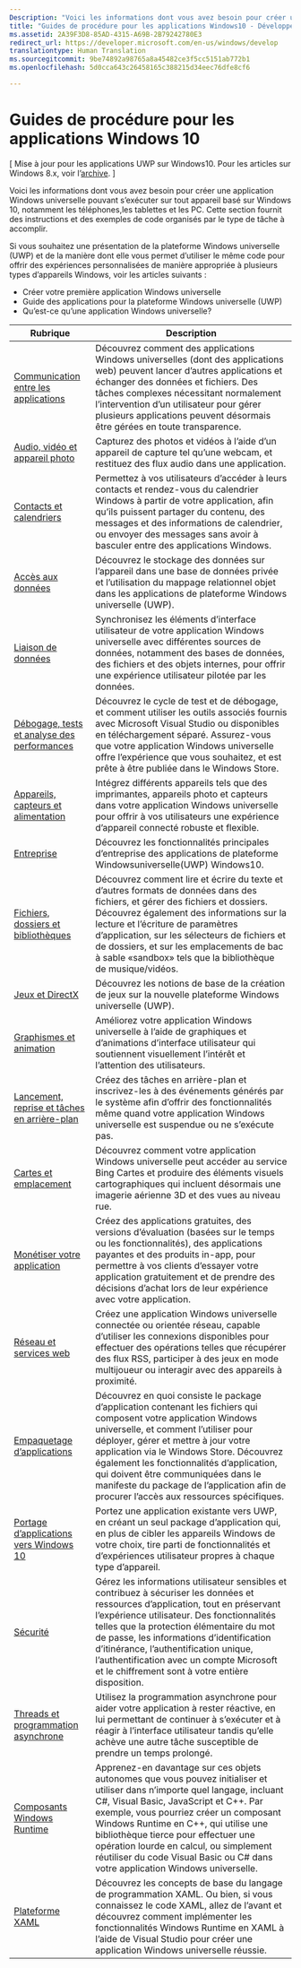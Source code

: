 ```yaml
---
Description: "Voici les informations dont vous avez besoin pour créer une application UWP pouvant s’exécuter sur tout appareil basé sur Windows 10, notamment les téléphones,les tablettes et les PC."
title: "Guides de procédure pour les applications Windows10 - Développement d’applicationsWindows"
ms.assetid: 2A39F3D8-85AD-4315-A69B-2B79242780E3
redirect_url: https://developer.microsoft.com/en-us/windows/develop
translationtype: Human Translation
ms.sourcegitcommit: 9be74892a98765a8a45482ce3f5cc5151ab772b1
ms.openlocfilehash: 5d0cca643c26458165c388215d34eec76dfe8cf6

---
```



# Guides de procédure pour les applications Windows 10

\[ Mise à jour pour les applications UWP sur Windows10. Pour les articles sur Windows 8.x, voir l’[archive](http://go.microsoft.com/fwlink/p/?linkid=619132). \]

Voici les informations dont vous avez besoin pour créer une application Windows universelle pouvant s’exécuter sur tout appareil basé sur Windows 10, notamment les téléphones,les tablettes et les PC. Cette section fournit des instructions et des exemples de code organisés par le type de tâche à accomplir.

Si vous souhaitez une présentation de la plateforme Windows universelle (UWP) et de la manière dont elle vous permet d’utiliser le même code pour offrir des expériences personnalisées de manière appropriée à plusieurs types d’appareils Windows, voir les articles suivants :

-   Créer votre première application Windows universelle
-   Guide des applications pour la plateforme Windows universelle (UWP)
-   Qu’est-ce qu’une application Windows universelle?

| Rubrique | Description |
|-------|-------------|
| [Communication entre les applications](app-to-app/index.md) | Découvrez comment des applications Windows universelles (dont des applications web) peuvent lancer d’autres applications et échanger des données et fichiers. Des tâches complexes nécessitant normalement l’intervention d’un utilisateur pour gérer plusieurs applications peuvent désormais être gérées en toute transparence. |
| [Audio, vidéo et appareil photo](audio-video-camera/index.md) | Capturez des photos et vidéos à l’aide d’un appareil de capture tel qu’une webcam, et restituez des flux audio dans une application. |
| [Contacts et calendriers](contacts-and-calendar/index.md) | Permettez à vos utilisateurs d’accéder à leurs contacts et rendez-vous du calendrier Windows à partir de votre application, afin qu’ils puissent partager du contenu, des messages et des informations de calendrier, ou envoyer des messages sans avoir à basculer entre des applications Windows.|
| [Accès aux données](data-access/index.md) | Découvrez le stockage des données sur l’appareil dans une base de données privée et l’utilisation du mappage relationnel objet dans les applications de plateforme Windows universelle (UWP). |
| [Liaison de données](data-binding/index.md) | Synchronisez les éléments d’interface utilisateur de votre application Windows universelle avec différentes sources de données, notamment des bases de données, des fichiers et des objets internes, pour offrir une expérience utilisateur pilotée par les données. |
| [Débogage, tests et analyse des performances](debug-test-perf/index.md) | Découvrez le cycle de test et de débogage, et comment utiliser les outils associés fournis avec Microsoft Visual Studio ou disponibles en téléchargement séparé. Assurez-vous que votre application Windows universelle offre l’expérience que vous souhaitez, et est prête à être publiée dans le Windows Store. |
| [Appareils, capteurs et alimentation](devices-sensors\index.md) | Intégrez différents appareils tels que des imprimantes, appareils photo et capteurs dans votre application Windows universelle pour offrir à vos utilisateurs une expérience d’appareil connecté robuste et flexible. | 
| [Entreprise](enterprise/index.md) | Découvrez les fonctionnalités principales d’entreprise des applications de plateforme Windowsuniverselle(UWP) Windows10. |
| [Fichiers, dossiers et bibliothèques](files/index.md) | Découvrez comment lire et écrire du texte et d’autres formats de données dans des fichiers, et gérer des fichiers et dossiers. Découvrez également des informations sur la lecture et l’écriture de paramètres d’application, sur les sélecteurs de fichiers et de dossiers, et sur les emplacements de bac à sable «sandbox» tels que la bibliothèque de musique/vidéos. |
| [Jeux et DirectX](https://msdn.microsoft.com/en-us/library/windows/apps/mt228375.aspx) | Découvrez les notions de base de la création de jeux sur la nouvelle plateforme Windows universelle (UWP). |
| [Graphismes et animation](graphics/index.md) | Améliorez votre application Windows universelle à l’aide de graphiques et d’animations d’interface utilisateur qui soutiennent visuellement l’intérêt et l’attention des utilisateurs. |
| [Lancement, reprise et tâches en arrière-plan](launch-resume/index.md) | Créez des tâches en arrière-plan et inscrivez-les à des événements générés par le système afin d’offrir des fonctionnalités même quand votre application Windows universelle est suspendue ou ne s’exécute pas. |
| [Cartes et emplacement](maps-and-location/index.md) | Découvrez comment votre application Windows universelle peut accéder au service Bing Cartes et produire des éléments visuels cartographiques qui incluent désormais une imagerie aérienne 3D et des vues au niveau rue. |
| [Monétiser votre application](monetize\index.md) | Créez des applications gratuites, des versions d’évaluation (basées sur le temps ou les fonctionnalités), des applications payantes et des produits in-app, pour permettre à vos clients d’essayer votre application gratuitement et de prendre des décisions d’achat lors de leur expérience avec votre application. |
| [Réseau et services web](networking\index.md) | Créez une application Windows universelle connectée ou orientée réseau, capable d’utiliser les connexions disponibles pour effectuer des opérations telles que récupérer des flux RSS, participer à des jeux en mode multijoueur ou interagir avec des appareils à proximité. |
| [Empaquetage d’applications](packaging\index.md) | Découvrez en quoi consiste le package d’application contenant les fichiers qui composent votre application Windows universelle, et comment l’utiliser pour déployer, gérer et mettre à jour votre application via le Windows Store. Découvrez également les fonctionnalités d’application, qui doivent être communiquées dans le manifeste du package de l’application afin de procurer l’accès aux ressources spécifiques. |
| [Portage d’applications vers Windows 10](porting\index.md) | Portez une application existante vers UWP, en créant un seul package d’application qui, en plus de cibler les appareils Windows de votre choix, tire parti de fonctionnalités et d’expériences utilisateur propres à chaque type d’appareil. |
| [Sécurité](security/index.md) | Gérez les informations utilisateur sensibles et contribuez à sécuriser les données et ressources d’application, tout en préservant l’expérience utilisateur. Des fonctionnalités telles que la protection élémentaire du mot de passe, les informations d’identification d’itinérance, l’authentification unique, l’authentification avec un compte Microsoft et le chiffrement sont à votre entière disposition. |
| [Threads et programmation asynchrone](threading-async/index.md) | Utilisez la programmation asynchrone pour aider votre application à rester réactive, en lui permettant de continuer à s’exécuter et à réagir à l’interface utilisateur tandis qu’elle achève une autre tâche susceptible de prendre un temps prolongé. |
| [Composants Windows Runtime](winrt-components/index.md) | Apprenez-en davantage sur ces objets autonomes que vous pouvez initialiser et utiliser dans n’importe quel langage, incluant C#, Visual Basic, JavaScript et C++. Par exemple, vous pourriez créer un composant Windows Runtime en C++, qui utilise une bibliothèque tierce pour effectuer une opération lourde en calcul, ou simplement réutiliser du code Visual Basic ou C# dans votre application Windows universelle. 
| [Plateforme XAML](xaml-platform/index.md) | Découvrez les concepts de base du langage de programmation XAML. Ou bien, si vous connaissez le code XAML, allez de l’avant et découvrez comment implémenter les fonctionnalités Windows Runtime en XAML à l’aide de Visual Studio pour créer une application Windows universelle réussie. |



<!--HONumber=Jun16_HO4-->


